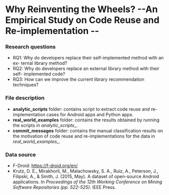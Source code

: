 # Why Reinventing the Wheels? --An Empirical Study on Code Reuse and Re-implementation --

### Research questions
- RQ1: Why do developers replace their self-implemented method with an ex- ternal library method?
- RQ2: Why do developers replace an external library method with their self- implemented code?
- RQ3: How can we improve the current library recommendation techniques?

### File description
- **analytic_scripts** folder: contains script to extract code reuse and re-implementation cases for Android apps and Python apps.
- **real_world_examples** folder: contains the results obtained by running the scripts in _analytic_scripts__.
- **commit_messages** folder: contains the manual classification results on the motivation of code reuse and re-implementations for the data in _real_world_examples__.

### Data source
- F-Droid: https://f-droid.org/en/
- Krutz, D. E., Mirakhorli, M., Malachowsky, S. A., Ruiz, A., Peterson, J., Filipski, A., & Smith, J. (2015, May). A dataset of open-source Android applications. In _Proceedings of the 12th Working Conference on Mining Software Repositories (pp. 522-525)_. IEEE Press.
